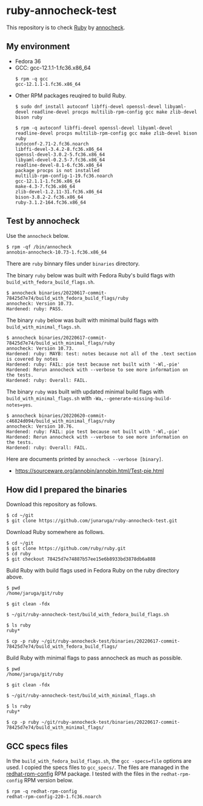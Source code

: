 # ruby-annocheck-test

This repository is to check [Ruby](https://github.com/ruby/ruby) by [annocheck](https://sourceware.org/annobin/).

## My environment

* Fedora 36
* GCC: gcc-12.1.1-1.fc36.x86_64
  ```
  $ rpm -q gcc
  gcc-12.1.1-1.fc36.x86_64
  ```
* Other RPM packages reuqired to build Ruby.
  ```
  $ sudo dnf install autoconf libffi-devel openssl-devel libyaml-devel readline-devel procps multilib-rpm-config gcc make zlib-devel bison ruby

  $ rpm -q autoconf libffi-devel openssl-devel libyaml-devel readline-devel procps multilib-rpm-config gcc make zlib-devel bison ruby
  autoconf-2.71-2.fc36.noarch
  libffi-devel-3.4.2-8.fc36.x86_64
  openssl-devel-3.0.2-5.fc36.x86_64
  libyaml-devel-0.2.5-7.fc36.x86_64
  readline-devel-8.1-6.fc36.x86_64
  package procps is not installed
  multilib-rpm-config-1-19.fc36.noarch
  gcc-12.1.1-1.fc36.x86_64
  make-4.3-7.fc36.x86_64
  zlib-devel-1.2.11-31.fc36.x86_64
  bison-3.8.2-2.fc36.x86_64
  ruby-3.1.2-164.fc36.x86_64
  ```

## Test by annocheck

Use the `annocheck` below.

```
$ rpm -qf /bin/annocheck
annobin-annocheck-10.73-1.fc36.x86_64
```

There are `ruby` binnary files under `binaries` directory.

The binary `ruby` below was built with Fedora Ruby's build flags with `build_with_fedora_build_flags.sh`.

```
$ annocheck binaries/20220617-commit-78425d7e74/build_with_fedora_build_flags/ruby
annocheck: Version 10.73.
Hardened: ruby: PASS.
```

The binary `ruby` below was built with minimal build flags with `build_with_minimal_flags.sh`.

```
$ annocheck binaries/20220617-commit-78425d7e74/build_with_minimal_flags/ruby
annocheck: Version 10.73.
Hardened: ruby: MAYB: test: notes because not all of the .text section is covered by notes 
Hardened: ruby: FAIL: pie test because not built with '-Wl,-pie' 
Hardened: Rerun annocheck with --verbose to see more information on the tests.
Hardened: ruby: Overall: FAIL.
```

The binary `ruby` was built with updated minimal build flags with `build_with_minimal_flags.sh` with `-Wa,--generate-missing-build-notes=yes`.

```
$ annocheck binaries/20220620-commit-c46824d094/build_with_minimal_flags/ruby
annocheck: Version 10.76.
Hardened: ruby: FAIL: pie test because not built with '-Wl,-pie' 
Hardened: Rerun annocheck with --verbose to see more information on the tests.
Hardened: ruby: Overall: FAIL.
```

Here are documents printed by `annocheck --verbose [binary]`.

* https://sourceware.org/annobin/annobin.html/Test-pie.html

## How did I prepared the binaries

Download this repository as follows.

```
$ cd ~/git
$ git clone https://github.com/junaruga/ruby-annocheck-test.git
```

Download Ruby somewhere as follows.

```
$ cd ~/git
$ git clone https://github.com/ruby/ruby.git
$ cd ruby
$ git checkout 78425d7e74887b57ee15e6b8933bd3878db6a888
```

Build Ruby with build flags used in Fedora Ruby on the ruby directory above.

```
$ pwd
/home/jaruga/git/ruby

$ git clean -fdx

$ ~/git/ruby-annocheck-test/build_with_fedora_build_flags.sh

$ ls ruby
ruby*

$ cp -p ruby ~/git/ruby-annocheck-test/binaries/20220617-commit-78425d7e74/build_with_fedora_build_flags/
```

Build Ruby with minimal flags to pass annocheck as much as possible.

```
$ pwd
/home/jaruga/git/ruby

$ git clean -fdx

$ ~/git/ruby-annocheck-test/build_with_minimal_flags.sh

$ ls ruby
ruby*

$ cp -p ruby ~/git/ruby-annocheck-test/binaries/20220617-commit-78425d7e74/build_with_minimal_flags/
```

## GCC specs files

In the `build_with_fedora_build_flags.sh`, the `gcc -specs=file` options are used. I copied the specs files to `gcc_specs/`. The files are managed in the [redhat-rpm-config](https://src.fedoraproject.org/rpms/redhat-rpm-config/tree/rawhide) RPM package. I tested with the files in the `redhat-rpm-config` RPM version below.

```
$ rpm -q redhat-rpm-config
redhat-rpm-config-220-1.fc36.noarch
```
